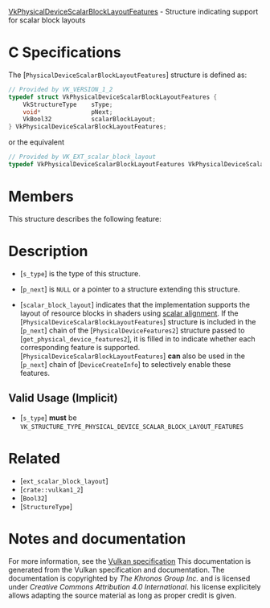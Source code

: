 [VkPhysicalDeviceScalarBlockLayoutFeatures](https://www.khronos.org/registry/vulkan/specs/1.3-extensions/man/html/VkPhysicalDeviceScalarBlockLayoutFeatures.html) - Structure indicating support for scalar block layouts

# C Specifications
The [`PhysicalDeviceScalarBlockLayoutFeatures`] structure is defined as:
```c
// Provided by VK_VERSION_1_2
typedef struct VkPhysicalDeviceScalarBlockLayoutFeatures {
    VkStructureType    sType;
    void*              pNext;
    VkBool32           scalarBlockLayout;
} VkPhysicalDeviceScalarBlockLayoutFeatures;
```
or the equivalent
```c
// Provided by VK_EXT_scalar_block_layout
typedef VkPhysicalDeviceScalarBlockLayoutFeatures VkPhysicalDeviceScalarBlockLayoutFeaturesEXT;
```

# Members
This structure describes the following feature:

# Description
- [`s_type`] is the type of this structure.
- [`p_next`] is `NULL` or a pointer to a structure extending this structure.

- [`scalar_block_layout`] indicates that the implementation supports the layout of resource blocks in shaders using [scalar alignment](https://www.khronos.org/registry/vulkan/specs/1.3-extensions/html/vkspec.html#interfaces-alignment-requirements).
If the [`PhysicalDeviceScalarBlockLayoutFeatures`] structure is included in the [`p_next`] chain of the
[`PhysicalDeviceFeatures2`] structure passed to
[`get_physical_device_features2`], it is filled in to indicate whether each
corresponding feature is supported.
[`PhysicalDeviceScalarBlockLayoutFeatures`] **can**  also be used in the [`p_next`] chain of
[`DeviceCreateInfo`] to selectively enable these features.
## Valid Usage (Implicit)
-  [`s_type`] **must**  be `VK_STRUCTURE_TYPE_PHYSICAL_DEVICE_SCALAR_BLOCK_LAYOUT_FEATURES`

# Related
- [`ext_scalar_block_layout`]
- [`crate::vulkan1_2`]
- [`Bool32`]
- [`StructureType`]

# Notes and documentation
For more information, see the [Vulkan specification](https://www.khronos.org/registry/vulkan/specs/1.3-extensions/html/vkspec.html)
This documentation is generated from the Vulkan specification and documentation.
The documentation is copyrighted by *The Khronos Group Inc.* and is licensed under *Creative Commons Attribution 4.0 International*.
his license explicitely allows adapting the source material as long as proper credit is given.
        
